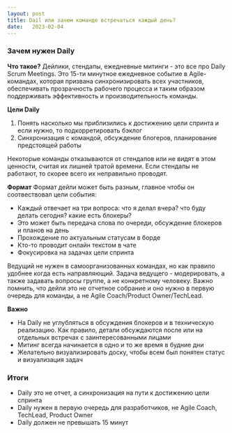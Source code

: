 ```yaml
---
layout: post
title: Dail или зачем команде встречаться каждый день?
date:   2023-02-04
---
```


### Зачем нужен Daily

**Что такое?** Дейлики, стендапы, ежедневные митинги - это все про Daily Scrum Meetings. Это 15-ти минутное ежедневное событие в Agile-командах, которая призвана синхронизировать всех участников, обеспечивать прозрачность рабочего процесса и таким образом поддерживать эффективность и производительность команды.  

**Цели Daily**
1. Понять насколько мы приблизились к достижению цели спринта и если нужно, то подкорретировать бэклог
2. Синхронизация с командой, обсуждение блогеров, планирование предстоящей работы

Некоторые команды отказываются от стендапов или не видят в этом ценности, считая их лишней тратой времени. 
Если стендапы не работают, то скорее всего их неправильно проводят.


**Формат**
Формат дейли может быть разным, главное чтобы он соотвествовал цели события:
- Каждый отвечает на три вопроса: что я делал вчера? что буду делать сегодня? какие есть блокеры?
- Это может быть передача слова по очереди, обсуждение блокеров и планов на день
- Прохождение по актуальным статусам в борде
- Кто-то проводит онлайн текстом в чате
- Фокусировка на задачах цели спринта

Ведущий не нужен в самоорганизованных командах, но как правило удобнее когда есть направляющий. Задача ведущего - модерировать, а также задавать вопросы группе, а не конкретному человеку.  Важно помнить, что дейли это не отчетное собрание и оно нужно в первую очередь для команды, а не Agile Coach/Product Owner/TechLead.

**Важно** 
- На Daily не углубляться в обсуждения блокеров и в техническую реализацию. Как правило, детали обсуждаются после или на отдельных встречах с заинтересованными лицами
- Митинг всегда начинается в одно и то же время в будние дни
- Желательно визуализировать доску, чтобы всем был понятен статус и визуализация задач

### Итоги
- Daily это не отчет, а синхронизация на пути к достижению цели спринта
- Daily нужен в первую очередь для разработчиков, не Agile Coach, TechLead, Product Owner
- Daily должен не превышать 15 минут
